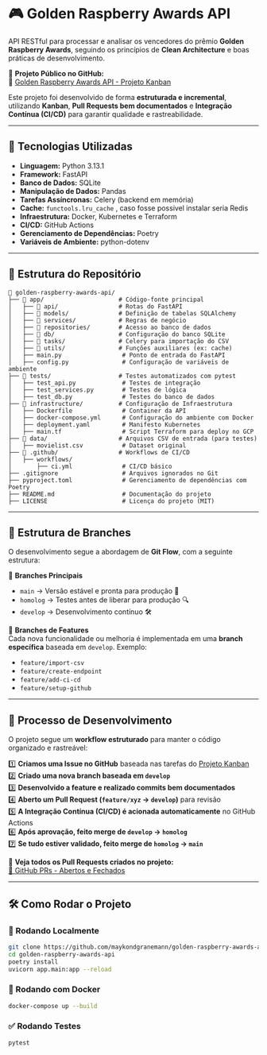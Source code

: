 # 🎮 Golden Raspberry Awards API

API RESTful para processar e analisar os vencedores do prêmio **Golden Raspberry Awards**, seguindo os princípios de **Clean Architecture** e boas práticas de desenvolvimento.

📌 **Projeto Público no GitHub:**  
🔗 [Golden Raspberry Awards API - Projeto Kanban](https://github.com/users/maykondgranemann/projects/7)  

Este projeto foi desenvolvido de forma **estruturada e incremental**, utilizando **Kanban**, **Pull Requests bem documentados** e **Integração Contínua (CI/CD)** para garantir qualidade e rastreabilidade.

---

## 🚀 **Tecnologias Utilizadas**
- **Linguagem:** Python 3.13.1
- **Framework:** FastAPI
- **Banco de Dados:** SQLite
- **Manipulação de Dados:** Pandas
- **Tarefas Assíncronas:** Celery (backend em memória)
- **Cache:** `functools.lru_cache` , caso fosse possivel instalar seria Redis
- **Infraestrutura:** Docker, Kubernetes e Terraform
- **CI/CD:** GitHub Actions
- **Gerenciamento de Dependências:** Poetry
- **Variáveis de Ambiente:** python-dotenv

---

## 📂 **Estrutura do Repositório**
```
📂 golden-raspberry-awards-api/
├── 📂 app/                     # Código-fonte principal
│   ├── 📂 api/                 # Rotas do FastAPI
│   ├── 📂 models/              # Definição de tabelas SQLAlchemy
│   ├── 📂 services/            # Regras de negócio
│   ├── 📂 repositories/        # Acesso ao banco de dados
│   ├── 📂 db/                  # Configuração do banco SQLite
│   ├── 📂 tasks/               # Celery para importação do CSV
│   ├── 📂 utils/               # Funções auxiliares (ex: cache)
│   ├── main.py                 # Ponto de entrada do FastAPI
│   ├── config.py               # Configuração de variáveis de ambiente
├── 📂 tests/                   # Testes automatizados com pytest
│   ├── test_api.py             # Testes de integração
│   ├── test_services.py        # Testes de lógica
│   ├── test_db.py              # Testes do banco de dados
├── 📂 infrastructure/          # Configuração de Infraestrutura
│   ├── Dockerfile              # Container da API
│   ├── docker-compose.yml      # Configuração do ambiente com Docker
│   ├── deployment.yaml         # Manifesto Kubernetes
│   ├── main.tf                 # Script Terraform para deploy no GCP
├── 📂 data/                    # Arquivos CSV de entrada (para testes)
│   ├── movielist.csv           # Dataset original
├── 📂 .github/                 # Workflows de CI/CD
│   ├── workflows/
│       ├── ci.yml              # CI/CD básico
├── .gitignore                  # Arquivos ignorados no Git
├── pyproject.toml              # Gerenciamento de dependências com Poetry
├── README.md                   # Documentação do projeto
├── LICENSE                     # Licença do projeto (MIT)
```

---

## 🌳 **Estrutura de Branches**
O desenvolvimento segue a abordagem de **Git Flow**, com a seguinte estrutura:

🔹 **Branches Principais**  
- `main` → Versão estável e pronta para produção 🚀  
- `homolog` → Testes antes de liberar para produção 🔍  
- `develop` → Desenvolvimento contínuo 🛠️  

🔹 **Branches de Features**  
Cada nova funcionalidade ou melhoria é implementada em uma **branch específica** baseada em `develop`. Exemplo:  
- `feature/import-csv`
- `feature/create-endpoint`
- `feature/add-ci-cd`
- `feature/setup-github`

---

## 🔄 **Processo de Desenvolvimento**
O projeto segue um **workflow estruturado** para manter o código organizado e rastreável:

1️⃣ **Criamos uma Issue no GitHub** baseada nas tarefas do [Projeto Kanban](https://github.com/users/maykondgranemann/projects/7)  
2️⃣ **Criado uma nova branch baseada em `develop`**  
3️⃣ **Desenvolvido a feature e realizado commits bem documentados**  
4️⃣ **Aberto um Pull Request (`feature/xyz` → `develop`)** para revisão  
5️⃣ **A Integração Contínua (CI/CD) é acionada automaticamente** no GitHub Actions  
6️⃣ **Após aprovação, feito merge de `develop` → `homolog`**  
7️⃣ **Se tudo estiver validado, feito merge de `homolog` → `main`**  

🔗 **Veja todos os Pull Requests criados no projeto:**  
[📌 GitHub PRs - Abertos e Fechados](https://github.com/maykondgranemann/golden-raspberry-awards-api/pulls)

---

## 🛠️ **Como Rodar o Projeto**
### 🔧 Rodando Localmente
```bash
git clone https://github.com/maykondgranemann/golden-raspberry-awards-api.git
cd golden-raspberry-awards-api
poetry install
uvicorn app.main:app --reload
```

### 🐥 Rodando com Docker
```bash
docker-compose up --build
```

### ✅ Rodando Testes
```bash
pytest
```


